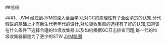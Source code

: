 ##总结

###1、JVM
经过到JVM的深入全面学习,对GC的原理性有了全面清楚的认知,分代假说的基础上才有新生代老年代的设计,对垃圾收集器的选择有了好的认知,知道该在什么条件下选择合适的垃圾收集器,以及如何根据GC日志排查问题,每一代的垃圾收集器都是为了更少的STW
[JVM脑图](/week14/JVM脑图.xmind)